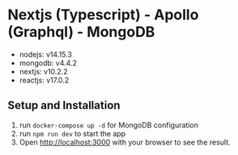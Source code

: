 # Nextjs (Typescript) - Apollo (Graphql) - MongoDB

- nodejs: v14.15.3
- mongodb: v4.4.2
- nextjs: v10.2.2
- reactjs: v17.0.2

## Setup and Installation

1. run `docker-compose up -d` for MongoDB configuration
1. run `npm run dev` to start the app
1. Open [http://localhost:3000](http://localhost:3000) with your browser to see the result.

